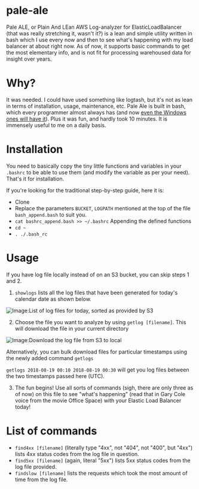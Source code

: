 # pale-ale
Pale ALE, or Plain And LEan AWS Log-analyzer for ElasticLoadBalancer (that was really stretching it, wasn't it?) is a lean and simple utility written in bash which I use every now and then to see what's happening with my load balancer at about right now. As of now, it supports basic commands to get the most elementary info, and is not fit for processing warehoused data for insight over years.

# Why?
It was needed. I could have used something like logtash, but it's not as lean in terms of installation, usage, maintenance, etc. Pale Ale is built in bash, which every programmer almost always has (and now [even the Windows ones will have it](http://techcrunch.com/2016/03/30/be-very-afraid-hell-has-frozen-over-bash-is-coming-to-windows-10/)). Plus it was fun, and hardly took 10 minutes. It is immensely useful to me on a daily basis.

# Installation
You need to basically copy the tiny little functions and variables in your `.bashrc` to be able to use them (and modify the variable as per your need). That's it for installation.

If you're looking for the traditional step-by-step guide, here it is:

* Clone
* Replace the parameters `BUCKET`, `LOGPATH` mentioned at the top of the file `bash_append.bash` to suit you.
* `cat bashrc_append.bash >> ~/.bashrc` Appending the defined functions
* `cd ~`
* `. ./.bash_rc`

# Usage
If you have log file locally instead of on an S3 bucket, you can skip steps 1 and 2.
1. `showlogs` lists all the log files that have been generated for today's calendar date as shown below.

![Image:List of log files for today, sorted as provided by S3](https://sankalpinspiration.files.wordpress.com/2016/04/screen-shot-2016-04-01-at-9-07-01-am.png "List of log files for today, sorted as provided by S3")

2. Choose the file you want to analyze by using `getlog [filename]`. This will download the file in your current directory

![Image:Download the log file from S3 to local](https://sankalpinspiration.files.wordpress.com/2016/04/screen-shot-2016-04-01-at-9-15-44-am.png "Download the log file from S3 to local")

Alternatively, you can bulk download files for particular timestamps using the newly added command `getlogs`

`getlogs 2018-08-19 00:10 2018-08-19 00:30` will get you log files between the two timestamps passed here (UTC).

3. The fun begins! Use all sorts of commands (sigh, there are only three as of now) on this file to see "what's happening" (read that in Gary Cole voice from the movie Office Space) with your Elastic Load Balancer today!


# List of commands
* `find4xx [filename]` (literally type "4xx", not "404", not "400", but "4xx") lists 4xx status codes from the log file in question.
* `find5xx [filename]` (again, literal "5xx") lists 5xx status codes from the log file provided.
* `findslow [filename]` lists the requests which took the most amount of time from the log file.
